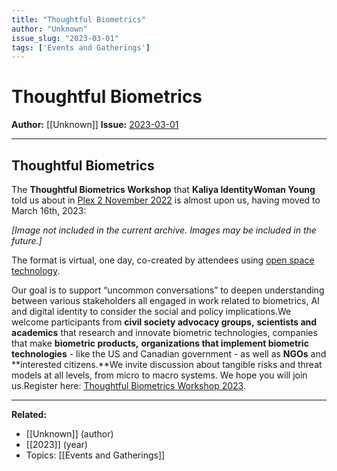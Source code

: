 ```yaml
---
title: "Thoughtful Biometrics"
author: "Unknown"
issue_slug: "2023-03-01"
tags: ['Events and Gatherings']
---
```


# Thoughtful Biometrics

**Author:** [[Unknown]]
**Issue:** [2023-03-01](https://plex.collectivesensecommons.org/2023-03-01/)

---

## Thoughtful Biometrics
The **Thoughtful Biometrics Workshop** that **Kaliya IdentityWoman Young** told us about in [Plex 2 November 2022](__GHOST_URL__/2022-11-02/) is almost upon us, having moved to March 16th, 2023:

*[Image not included in the current archive. Images may be included in the future.]*

The format is virtual, one day, co-created by attendees using [open space technology](https://www.thoughtfulbiometrics.org/format.html).

Our goal is to support “uncommon conversations” to deepen understanding between various stakeholders all engaged in work related to biometrics, AI and digital identity to consider the social and policy implications.We welcome participants from **civil society advocacy groups,** **scientists and academics** that research and innovate biometric technologies, companies that make **biometric products,** **organizations that implement biometric technologies** - like the US and Canadian government - as well as **NGOs** and **interested citizens.**We invite discussion about tangible risks and threat models at all levels, from micro to macro systems. We hope you will join us.Register here: [Thoughtful Biometrics Workshop 2023](https://www.eventbrite.com/e/thoughtful-biometrics-workshop-2023-tickets-297266601407).

---

**Related:**
- [[Unknown]] (author)
- [[2023]] (year)
- Topics: [[Events and Gatherings]]


